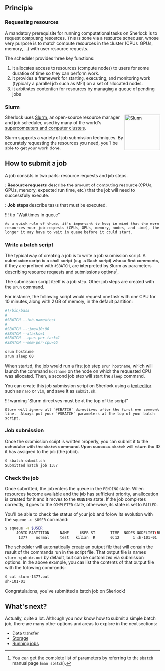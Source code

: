 ## Principle

### Requesting resources

A mandatory prerequisite for running computational tasks on Sherlock is to
request computing resources. This is done via a resource scheduler, whose very
purpose is to match compute resources in the cluster (CPUs, GPUs, memory, ...)
with user resource requests.

The scheduler provides three key functions:

1. it allocates access to resources (compute nodes) to users for some duration
   of time so they can perform work.
2. it provides a framework for starting, executing, and monitoring work
   (typically a parallel job such as MPI) on a set of allocated nodes.
3. it arbitrates contention for resources by managing a queue of pending jobs


### Slurm

<!-- HTML interlude for the main page logo -->
<style>
@media only screen and (max-width: 720px) {
    #logo_head {
        display: none;
    }
}
</style>
<img id="slurm_logo" align="right" height="115px"
     alt="Slurm" src="https://slurm.schedmd.com/slurm_logo.png"/>


Sherlock uses [Slurm][url_slurm], an open-source resource manager and job
scheduler, used by many of the world's [supercomputers and computer
clusters][url_top500].


Slurm supports a variety of job submission techniques. By accurately requesting
the resources you need, you’ll be able to get your work done.


## How to submit a job

A job consists in two parts: resource requests and job steps.

: **Resource requests** describe the amount of computing resource (CPUs, GPUs,
memory, expected run time, etc.) that the job will need to successfully
execute.

: **Job steps** describe tasks that must be executed.


!!! tip "Wait times in queue"

    As a quick rule of thumb, it's important to keep in mind that the more
    resources your job requests (CPUs, GPUs, memory, nodes, and time), the
    longer it may have to wait in queue before it could start.

### Write a batch script

The typical way of creating a job is to write a job submission script. A
submission script is a shell script (e.g. a Bash script) whose first comments,
if they are prefixed with `#SBATCH`, are interpreted by Slurm as parameters
describing resource requests and submissions options[^man_sbatch].

The submission script itself is a job step. Other job steps are created with
the `srun` command.

For instance, the following script would request one task with one CPU for 10
minutes, along with 2 GB of memory, in the default partition:

```bash
#!/bin/bash
#
#SBATCH --job-name=test
#
#SBATCH --time=10:00
#SBATCH --ntasks=1
#SBATCH --cpus-per-task=1
#SBATCH --mem-per-cpu=2G

srun hostname
srun sleep 60
```

When started, the job would run a first job step `srun hostname`, which will
launch the command `hostname` on the node on which the requested CPU was
allocated. Then, a second job step will start the `sleep` command.

You can create this job submission script on Sherlock using a [text
editor][url_texteditors] such as `nano` or `vim`, and save it as `submit.sh`.

!!! warning "Slurm directives must be at the top of the script"

    Slurm will ignore all `#SBATCH` directives after the first non-comment
    line.  Always put your `#SBATCH` parameters at the top of your batch
    script.

### Job submission

Once the submission script is written properly, you can submit it to the
scheduler with the `sbatch` command. Upon success, `sbatch` will return the ID
it has assigned to the job (the jobid).

```bash
$ sbatch submit.sh
Submitted batch job 1377
```

### Check the job

Once submitted, the job enters the queue in the `PENDING` state. When resources
become available and the job has sufficient priority, an allocation is created
for it and it moves to the `RUNNING` state. If the job completes correctly, it
goes to the `COMPLETED` state, otherwise, its state is set to `FAILED`.

You'll be able to check the status of your job and follow its evolution with
the `squeue -u $USER` command:

```bash
$ squeue -u $USER
     JOBID PARTITION     NAME     USER ST       TIME  NODES NODELIST(REASON)
      1377    normal     test   kilian  R       0:12      1 sh-101-01
```

The scheduler will automatically create an output file that will contain the
result of the commands run in the script file. That output file is names
`slurm-<jobid>.out` by default, but can be customized via submission options.
In the above example, you can list the contents of that output file with the
following commands:

```bash
$ cat slurm-1377.out
sh-101-01
```

Congratulations, you've submitted a batch job on Sherlock!


##  What's next?

Actually, quite a lot. Although you now know how to submit a simple batch job,
there are many other options and areas to explore in the next sections:

* [Data transfer][url_transfer]
* [Storage][url_storage]
* [Running jobs][url_runningjobs]



[comment]: #  (link URLs -----------------------------------------------------)

[url_slurm]:  https://slurm.schedmd.com
[url_top500]: https://top500.org

[url_texteditors]:    prerequisites/#text-editors
[url_running]:        /docs/user-guide/running-jobs/

[url_transfer]:       /docs/user-guide/data-transfer
[url_storage]:        /docs/user-guide/storage
[url_runningjobs]:    /docs/user-guide/running-jobs/

[comment]: #  (footnotes -----------------------------------------------------)

[^man_sbatch]: You can get the complete list of parameters by referring to the
  `sbatch` manual page (`man sbatch`).

